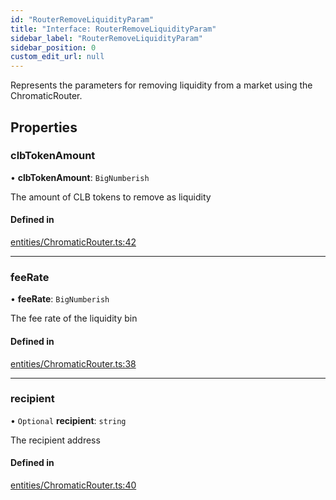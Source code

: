 ```yaml
---
id: "RouterRemoveLiquidityParam"
title: "Interface: RouterRemoveLiquidityParam"
sidebar_label: "RouterRemoveLiquidityParam"
sidebar_position: 0
custom_edit_url: null
---
```


Represents the parameters for removing liquidity from a market using the ChromaticRouter.

## Properties

### clbTokenAmount

• **clbTokenAmount**: `BigNumberish`

The amount of CLB tokens to remove as liquidity

#### Defined in

[entities/ChromaticRouter.ts:42](https://github.com/chromatic-protocol/sdk/blob/b18fcb3/packages/sdk-ethers-v5/src/entities/ChromaticRouter.ts#L42)

___

### feeRate

• **feeRate**: `BigNumberish`

The fee rate of the liquidity bin

#### Defined in

[entities/ChromaticRouter.ts:38](https://github.com/chromatic-protocol/sdk/blob/b18fcb3/packages/sdk-ethers-v5/src/entities/ChromaticRouter.ts#L38)

___

### recipient

• `Optional` **recipient**: `string`

The recipient address

#### Defined in

[entities/ChromaticRouter.ts:40](https://github.com/chromatic-protocol/sdk/blob/b18fcb3/packages/sdk-ethers-v5/src/entities/ChromaticRouter.ts#L40)
